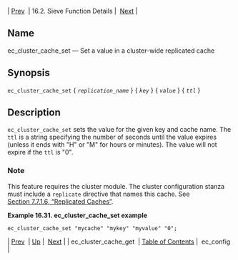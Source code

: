 | [Prev](sieve.ref.ec_cluster_cache_get)  | 16.2. Sieve Function Details |  [Next](sieve.ref.ec_config) |

<a name="sieve.ref.ec_cluster_cache_set"></a>
## Name

ec_cluster_cache_set — Set a value in a cluster-wide replicated cache

## Synopsis

`ec_cluster_cache_set` { *`replication_name`* } { *`key`* } { *`value`* } { *`ttl`* }

<a name="idp29275936"></a>
## Description

`ec_cluster_cache_set` sets the value for the given key and cache name. The `ttl` is a string specifying the number of seconds until the value expires (unless it ends with "H" or "M" for hours or minutes). The value will not expire if the `ttl` is "0".

### Note

This feature requires the cluster module. The cluster configuration stanza must include a `replicate` directive that names this cache. See [Section 7.7.1.6, “Replicated Caches”](cluster.config.replication#cluster.replicatedcache "7.7.1.6. Replicated Caches").

<a name="example.ec_cluster_cache_set"></a>

**Example 16.31. ec_cluster_cache_set example**

`ec_cluster_cache_set "mycache" "mykey" "myvalue" "0";`

| [Prev](sieve.ref.ec_cluster_cache_get)  | [Up](sieve.ref.files) |  [Next](sieve.ref.ec_config) |
| ec_cluster_cache_get  | [Table of Contents](index) |  ec_config |
